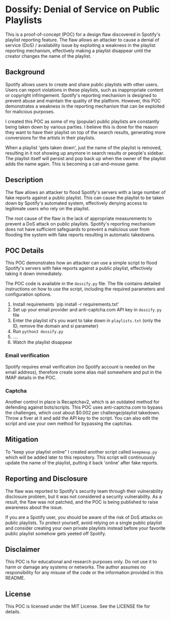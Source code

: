 # Dossify: Denial of Service on Public Playlists
This is a proof-of-concept (POC) for a design flaw discovered in Spotify's playlist reporting feature. The flaw allows an attacker to cause a denial of service (DoS) / availability issue by exploiting a weakness in the playlist reporting mechanism, effectively making a playlist disappear until the creator changes the name of the playlist.

## Background
Spotify allows users to create and share public playlists with other users. Users can report violations in these playlists, such as inappropriate content or copyright infringement. Spotify's reporting mechanism is designed to prevent abuse and maintain the quality of the platform. However, this POC demonstrates a weakness in the reporting mechanism that can be exploited for malicious purposes.

I created this POC as some of my (popular) public playlists are constantly being taken down by various parties. I believe this is done for the reason they want to have their playlist on top of the search results, generating more conversions for the artists in their playlists.

When a playlist 'gets taken down', just the name of the playlist is removed, resulting in it not showing up anymore in search results or people's sidebar. The playlist itself will persist and pop back up when the owner of the playlist adds the name again. This is becoming a cat-and-mouse game.

## Description
The flaw allows an attacker to flood Spotify's servers with a large number of fake reports against a public playlist. This can cause the playlist to be taken down by Spotify's automated system, effectively denying access to legitimate users who rely on the playlist.

The root cause of the flaw is the lack of appropriate measurements to prevent a DoS attack on public playlists. Spotify's reporting mechanism does not have sufficient safeguards to prevent a malicious user from flooding the system with fake reports resulting in automatic takedowns.

## POC Details
This POC demonstrates how an attacker can use a simple script to flood Spotify's servers with fake reports against a public playlist, effectively taking it down immediately.

The POC code is available in the `dossify.py` file. The file contains detailed instructions on how to use the script, including the required parameters and configuration options.

1. Install requirements `pip install -r requirements.txt'
2. Set up your email provider and anti-captcha.com API key in `dossify.py` file
2. Enter the playlist id's you want to take down in `playlists.txt` (only the ID, remove the domain and si parameter)
3. Run  `python3 dossify.py`
4. ....
5. Watch the playlist disappear

### Email verification
Spotify requires email verification (no Spotify account is needed on the email address), therefore create some alias mail somewhere and put in the IMAP details in the POC.

### Captcha
Another control in place is Recaptchav2, which is an outdated method for defending against bots/scripts. This POC uses anti-captcha.com to bypass the challenges, which cost about $0.002 per challenge/playlist takedown. Throw a fiver at it and add the API key to the script. You can also edit the script and use your own method for bypassing the captchas.

## Mitigation

To "keep your playlist online" I created another script called `keepmeup.py` which will be added later to this repository. This script will continuously update the name of the playlist, putting it back 'online' after fake reports.

## Reporting and Disclosure
The flaw was reported to Spotify's security team through their vulnerability disclosure problem, but it was not considered a security vulnerability. As a result, the flaw was not patched, and the POC is being published to raise awareness about the issue.

If you are a Spotify user, you should be aware of the risk of DoS attacks on public playlists. To protect yourself, avoid relying on a single public playlist and consider creating your own private playlists instead before your favorite public playlist somehow gets yeeted off Spotify.

## Disclaimer
This POC is for educational and research purposes only. Do not use it to harm or damage any systems or networks. The author assumes no responsibility for any misuse of the code or the information provided in this README.

## License
This POC is licensed under the MIT License. See the LICENSE file for details.